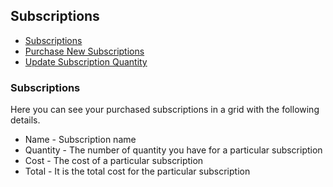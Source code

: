 
## Subscriptions  
<!-- TOC -->  

* [Subscriptions](/doc/subscriptions.md#subscriptions)   
* [Purchase New Subscriptions](/doc/subscriptions.md#purchase-new-subscriptions)   
* [Update Subscription Quantity](/doc/subscriptions.md#update-subscription-quantity)   
    
<!-- TOC -->  

### Subscriptions  
Here you can see your purchased subscriptions in a grid with the following details.  
* Name      - Subscription name  
* Quantity  - The number of quantity you have for a particular subscription  
* Cost      - The cost of a particular subscription    
* Total     - It is the total cost for the particular subscription  
